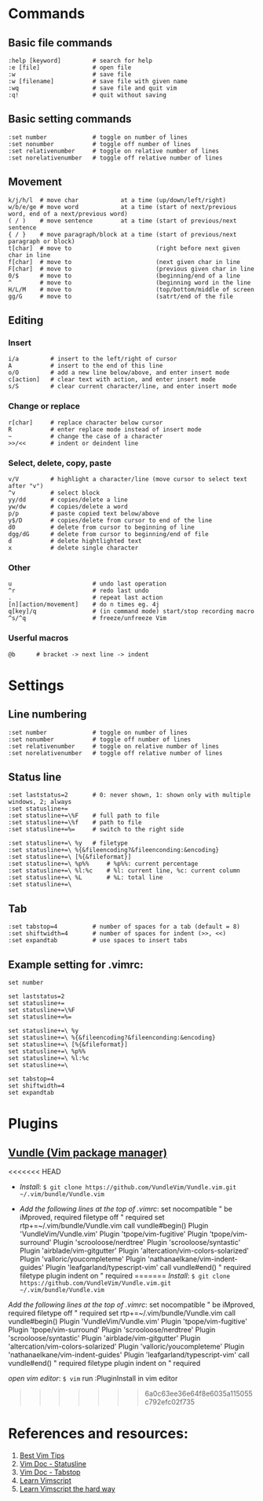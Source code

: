 # Commands
## Basic file commands
    :help [keyword]         # search for help
    :e [file]               # open file	
    :w                      # save file
    :w [filename]           # save file with given name
    :wq                     # save file and quit vim
    :q!                     # quit without saving


## Basic setting commands
    :set number             # toggle on number of lines
    :set nonumber           # toggle off number of lines
    :set relativenumber     # toggle on relative number of lines
    :set norelativenumber   # toggle off relative number of lines

## Movement 
    k/j/h/l  # move char            at a time (up/down/left/right)
    w/b/e/ge # move word            at a time (start of next/previous word, end of a next/previous word)
    ( / )    # move sentence        at a time (start of previous/next sentence
    { / }    # move paragraph/block at a time (start of previous/next paragraph or block)
    t[char]  # move to                        (right before next given char in line
    f[char]  # move to                        (next given char in line
    F[char]  # move to                        (previous given char in line
    0/$      # move to                        (beginning/end of a line
    ^        # move to                        (beginning word in the line 
    H/L/M    # move to                        (top/bottom/middle of screen
    gg/G     # move to                        (satrt/end of the file

## Editing
### Insert
    i/a         # insert to the left/right of cursor
    A           # insert to the end of this line
    o/O         # add a new line below/above, and enter insert mode
    c[action]   # clear text with action, and enter insert mode
    s/S         # clear current character/line, and enter insert mode

### Change or replace
    r[char]     # replace character below cursor
    R           # enter replace mode instead of insert mode
    ~           # change the case of a character
    >>/<<       # indent or deindent line

### Select, delete, copy, paste
    v/V         # highlight a character/line (move cursor to select text after "v")
    ^v          # select block
    yy/dd       # copies/delete a line
    yw/dw       # copies/delete a word
    p/p         # paste copied text below/above
    y$/D        # copies/delete from cursor to end of the line
    d0          # delete from cursor to beginning of line
    dgg/dG      # delete from cursor to beginning/end of file
    d           # delete hightlighted text
    x           # delete single character

### Other
    u                       # undo last operation
    ^r                      # redo last undo
    .                       # repeat last action
    [n][action/movement]    # do n times eg. 4j 
    q[key]/q                # (in command mode) start/stop recording macro
    ^s/^q                   # freeze/unfreeze Vim

### Userful macros
    @b      # bracket -> next line -> indent

# Settings
## Line numbering
    :set number             # toggle on number of lines
    :set nonumber           # toggle off number of lines
    :set relativenumber     # toggle on relative number of lines
    :set norelativenumber   # toggle off relative number of lines

## Status line
    :set laststatus=2       # 0: never shown, 1: shown only with multiple windows, 2; always
    :set statusline+=
    :set statusline+=\%F    # full path to file
    :set statusline+=\%f    # path to file
    :set statusline+=%=     # switch to the right side

    :set statusline+=\ %y   # filetype
    :set statusline+=\ %{&fileencoding?&fileenconding:&encoding}
    :set statusline+=\ [%{&fileformat}]
    :set statusline+=\ %p%%     # %p%%: current percentage
    :set statusline+=\ %l:%c    # %l: current line, %c: current column
    :set statusline+=\ %L       # %L: total line
    :set statusline+=\


## Tab
    :set tabstop=4          # number of spaces for a tab (default = 8)
    :set shiftwidth=4       # number of spaces for indent (>>, <<)
    :set expandtab          # use spaces to insert tabs
    

## Example setting for .vimrc:

```
set number

set laststatus=2
set statusline+=
set statusline+=\%F
set statusline+=%=

set statusline+=\ %y
set statusline+=\ %{&fileencoding?&fileenconding:&encoding}
set statusline+=\ [%{&fileformat}]
set statusline+=\ %p%%
set statusline+=\ %l:%c
set statusline+=\

set tabstop=4
set shiftwidth=4
set expandtab
```

# Plugins
## [Vundle (Vim package manager)](https://github.com/VundleVim/Vundle.vim)
<<<<<<< HEAD
  - *Install*:
      `$ git clone https://github.com/VundleVim/Vundle.vim.git ~/.vim/bundle/Vundle.vim`

  - *Add the following lines at the top of .vimrc*:
      set nocompatible              " be iMproved, required
      filetype off                  " required
      set rtp+=~/.vim/bundle/Vundle.vim
      call vundle#begin()
      Plugin 'VundleVim/Vundle.vim'
      Plugin 'tpope/vim-fugitive'
      Plugin 'tpope/vim-surround'
      Plugin 'scrooloose/nerdtree'
      Plugin 'scrooloose/syntastic'
      Plugin 'airblade/vim-gitgutter'
      Plugin 'altercation/vim-colors-solarized'
      Plugin 'valloric/youcompleteme'
      Plugin 'nathanaelkane/vim-indent-guides'
      Plugin 'leafgarland/typescript-vim'
      call vundle#end()            " required
      filetype plugin indent on    " required
=======
  *Install*:
    `$ git clone https://github.com/VundleVim/Vundle.vim.git ~/.vim/bundle/Vundle.vim`

  *Add the following lines at the top of .vimrc*:
    set nocompatible              " be iMproved, required
    filetype off                  " required
    set rtp+=~/.vim/bundle/Vundle.vim
    call vundle#begin()
    Plugin 'VundleVim/Vundle.vim'
    Plugin 'tpope/vim-fugitive'
    Plugin 'tpope/vim-surround'
    Plugin 'scrooloose/nerdtree'
    Plugin 'scrooloose/syntastic'
    Plugin 'airblade/vim-gitgutter'
    Plugin 'altercation/vim-colors-solarized'
    Plugin 'valloric/youcompleteme'
    Plugin 'nathanaelkane/vim-indent-guides'
    Plugin 'leafgarland/typescript-vim'
    call vundle#end()            " required
    filetype plugin indent on    " required
  
  *open vim editor*:
    `$ vim`
    run :PluginInstall in vim editor
>>>>>>> 6a0c63ee36e64f8e6035a115055c792efc02f735

# References and resources:
1. [Best Vim Tips](https://vim.fandom.com/wiki/Best_Vim_Tips)
2. [Vim Doc - Statusline](http://vimdoc.sourceforge.net/htmldoc/options.html#'statusline')
3. [Vim Doc - Tabstop](http://vimdoc.sourceforge.net/htmldoc/options.html#'tabstop')
4. [Learn Vimscript](https://learnvimscriptthehardway.stevelosh.com/chapters/17.html) 
5. [Learn Vimscript the hard way](https://learnvimscriptthehardway.stevelosh.com/)
